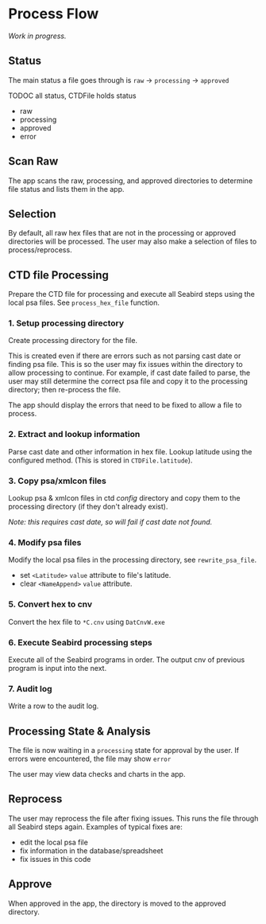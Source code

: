 # Process Flow

_Work in progress._

## Status

The main status a file goes through is `raw` -> `processing` -> `approved`

TODOC all status, CTDFile holds status

* raw
* processing
* approved
* error

## Scan Raw

The app scans the raw, processing, and approved directories to determine file status
and lists them in the app.

## Selection

By default, all raw hex files that are not in the processing or approved directories
will be processed. The user may also make a selection of files to process/reprocess.

## CTD file Processing

Prepare the CTD file for processing and execute all Seabird steps using the local psa files.
See `process_hex_file` function.

### 1. Setup processing directory

Create processing directory for the file.

This is created even if there are errors such as not parsing cast date or finding psa file.
This is so the user may fix issues within the directory to allow processing to continue.
For example, if cast date failed to parse, the user may still determine the correct psa
file and copy it to the processing directory; then re-process the file.

The app should display the errors that need to be fixed to allow a file to process.

### 2. Extract and lookup information

Parse cast date and other information in hex file. Lookup latitude using the configured
method. (This is stored in `CTDFile.latitude`).

### 3. Copy psa/xmlcon files

Lookup psa & xmlcon files in ctd _config_ directory and copy them to the processing
 directory (if they don't already exist).

_Note: this requires cast date, so will fail if cast date not found._

### 4. Modify psa files

Modify the local psa files in the processing directory, see `rewrite_psa_file`.
* set `<Latitude>` `value` attribute to file's latitude.
* clear `<NameAppend>` `value` attribute.

### 5. Convert hex to cnv

Convert the hex file to `*C.cnv` using `DatCnvW.exe`

### 6. Execute Seabird processing steps

Execute all of the Seabird programs in order. The output cnv of previous program
is input into the next.
### 7. Audit log

Write a row to the audit log.

## Processing State & Analysis

The file is now waiting in a `processing` state for approval by the user. If errors
were encountered, the file may show `error`

The user may view data checks and charts in the app.

## Reprocess

The user may reprocess the file after fixing issues. This runs the file through
all Seabird steps again. Examples of typical fixes are:
* edit the local psa file
* fix information in the database/spreadsheet
* fix issues in this code


## Approve

When approved in the app, the directory is moved to the approved directory.
